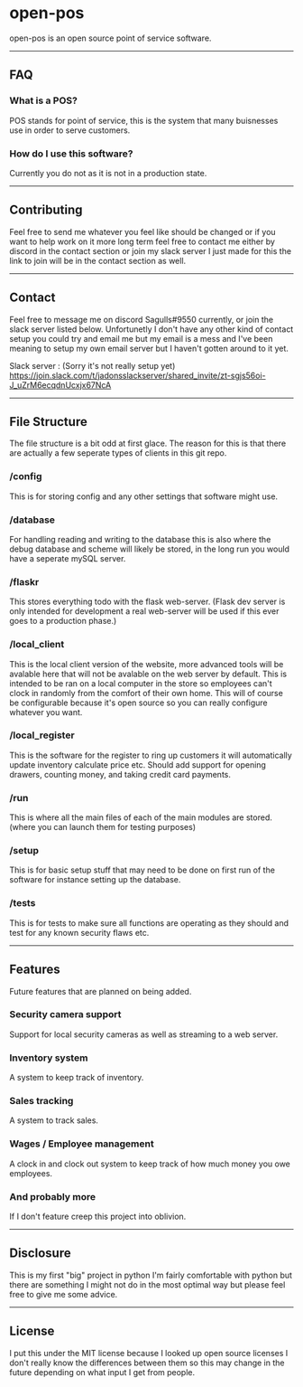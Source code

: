 # open-pos
open-pos is an open source point of service software.

---

## FAQ

### What is a POS?
POS stands for point of service, this is the system that many buisnesses use in order to serve customers.

### How do I use this software?
Currently you do not as it is not in a production state.

---

## Contributing
Feel free to send me whatever you feel like should be changed or if you want to help work on it more long term feel free to contact me either by discord in the contact section or join my slack server I just made for this the link to join will be in the contact section as well.

---

## Contact
Feel free to message me on discord Sagulls#9550 currently, or join the slack server listed below. Unfortunetly I don't have any other kind of contact setup you could try and email me but my email is a mess and I've been meaning to setup my own email server but I haven't gotten around to it yet.

Slack server : (Sorry it's not really setup yet)
https://join.slack.com/t/jadonsslackserver/shared_invite/zt-sgjs56oi-J_uZrM6ecqdnUcxjx67NcA

---

## File Structure
The file structure is a bit odd at first glace.  The reason for this is that there are actually a few seperate types of clients in this git repo.

### /config
This is for storing config and any other settings that software might use.

### /database
For handling reading and writing to the database this is also where the debug database and scheme will likely be stored, in the long run you would have a seperate mySQL server.

### /flaskr
This stores everything todo with the flask web-server.  (Flask dev server is only intended for development a real web-server will be used if this ever goes to a production phase.)

### /local_client
This is the local client version of the website, more advanced tools will be avalable here that will not be avalable on the web server by default.  This is intended to be ran on a local computer in the store so employees can't clock in randomly from the comfort of their own home.  This will of course be configurable because it's open source so you can really configure whatever you want.

### /local_register
This is the software for the register to ring up customers it will automatically update inventory calculate price etc.  Should add support for opening drawers, counting money, and taking credit card payments.

### /run
This is where all the main files of each of the main modules are stored.  (where you can launch them for testing purposes)

### /setup
This is for basic setup stuff that may need to be done on first run of the software for instance setting up the database.

### /tests
This is for tests to make sure all functions are operating as they should and test for any known security flaws etc.

---

## Features
Future features that are planned on being added.

### Security camera support
Support for local security cameras as well as streaming to a web server.

### Inventory system
A system to keep track of inventory.

### Sales tracking
A system to track sales.

### Wages / Employee management
A clock in and clock out system to keep track of how much money you owe employees.

### And probably more
If I don't feature creep this project into oblivion.

---

## Disclosure
This is my first "big" project in python I'm fairly comfortable with python but there are something I might not do in the most optimal way but please feel free to give me some advice.

---

## License
I put this under the MIT license because I looked up open source licenses I don't really know the differences between them so this may change in the future depending on what input I get from people.